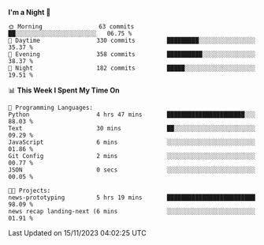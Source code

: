 <!--START_SECTION:waka-->
**I'm a Night 🦉** 

```text
🌞 Morning                63 commits          ██░░░░░░░░░░░░░░░░░░░░░░░   06.75 % 
🌆 Daytime                330 commits         █████████░░░░░░░░░░░░░░░░   35.37 % 
🌃 Evening                358 commits         ██████████░░░░░░░░░░░░░░░   38.37 % 
🌙 Night                  182 commits         █████░░░░░░░░░░░░░░░░░░░░   19.51 % 
```


📊 **This Week I Spent My Time On** 

```text
💬 Programming Languages: 
Python                   4 hrs 47 mins       ██████████████████████░░░   88.03 % 
Text                     30 mins             ██░░░░░░░░░░░░░░░░░░░░░░░   09.29 % 
JavaScript               6 mins              ░░░░░░░░░░░░░░░░░░░░░░░░░   01.86 % 
Git Config               2 mins              ░░░░░░░░░░░░░░░░░░░░░░░░░   00.77 % 
JSON                     0 secs              ░░░░░░░░░░░░░░░░░░░░░░░░░   00.05 % 

🐱‍💻 Projects: 
news-prototyping         5 hrs 19 mins       █████████████████████████   98.09 % 
news recap landing-next (6 mins              ░░░░░░░░░░░░░░░░░░░░░░░░░   01.91 % 
```


 Last Updated on 15/11/2023 04:02:25 UTC
<!--END_SECTION:waka-->
